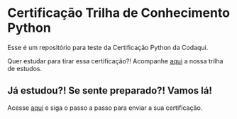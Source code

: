 # Certificação Trilha de Conhecimento Python

Esse é um repositório para teste da Certificação Python da Codaqui.

Quer estudar para tirar essa certificação?! Acompanhe [aqui](https://github.com/codaqui/institucional-trilhas-estudos/blob/main/guias/programador-python.md) a nossa trilha de estudos.


## Já estudou?! Se sente preparado?! Vamos lá!

Acesse [aqui](/projetos) e siga o passo a passo para enviar a sua certificação.
